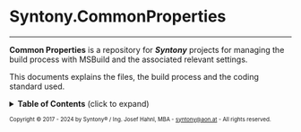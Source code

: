 # Syntony.CommonProperties
-----------

**Common Properties** is a repository for ***Syntony*** projects for managing the build process with MSBuild and the associated relevant settings.

This documents explains the files, the build process and the coding standard used.

<details>
<summary><b>Table of Contents</b> (click to expand)</summary>

1. [Introduction](Docs/README.Introduction.md)
2. [Why we are called **Syntony**?](Docs/README.Syntony.md)

<details>
<summary><b>3. Files explained</b> (click to expand)</summary>

1. [Markdown](Docs/README.Markdown.md)
1. [README.md](Docs/README.Readme.md)
1. [License](Docs/README.License.md)
1. [.NET SDK](Docs/README.NetSDK.md)
1. [.NET Analyzers](Docs/README.NetAnalyzers.md)
1. [.globalconfig](Docs/README.Globalconfig.md)
1. [.editorconfig](Docs/README.Editorconfig.md)
1. [.stylecop.json](Docs/README.Stylecop.md)
1. [git](Docs/README.Git.md)
1. [.gitattributes](Docs/README.Gitattributes.md)
1. [.gitignore ](Docs/README.Gitignore.md)
1. [.mailmap ](Docs/README.Mailmap.md)
1. [.sln](Docs/README.Sln.md)
1. [.suo](Docs/README.Suo.md)
1. [.props](Docs/README.Props.md)
1. [.targets](Docs/README.Targets.md)
1. [MSBuild Files](Docs/README.MSBuildFiles.md)
1. [Directory.Build.props](Docs/README.Directory.Build.props.md)
1. [Directory.Build.targets](Docs/README.Directory.Build.Targets.md)
1. [Strong naming](Docs/README.StrongNaming.md)
1. [Sign assembly](Docs/README.SignAssembly.md)
1. [Pack](Docs/README.Pack.md)
1. [NuGet](Docs/README.NuGet.md)
1. [Documentation](Docs/README.Documentation.md)

</details>

4. [Project Structure](Docs/README.ProjectStructure.md)
1. [Build Operation](Docs/README.BuildOperation.md)
1. [Coding Standards](Docs/README.CodingStandards.md)
1. [Tests](Docs/README.Tests.md)
1. [Software we use](Docs/README.SoftwareWeUse.md)
1. [AI Tools](Docs/README.AI.md)
1. [Helpful Links](Docs/README.HelpfulLinks.md)
1. [Contact](Docs/README.Contact.md)

</details>

<sub><sub>Copyright &copy; 2017 - 2024 by Syntony&reg; / Ing. Josef Hahnl, MBA - syntony@aon.at - All rights reserved.</sub></sub>

